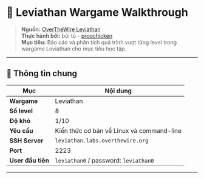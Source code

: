# 🐉 Leviathan Wargame Walkthrough

> **Nguồn:** [OverTheWire Leviathan](https://overthewire.org/wargames/leviathan/)  
> **Thực hành bởi:** bùi tú - [proochicken](https://github.com/proochicken)  
> **Mục tiêu:** Báo cáo và phân tích quá trình vượt từng level trong wargame Leviathan cho mục tiêu học tập.

---

## 📌 Thông tin chung

| Mục               | Nội dung                                              |
|------------------|-------------------------------------------------------|
| **Wargame**      | Leviathan                                             |
| **Số level**     | 8                                                     |
| **Độ khó**       | 1/10                                                  |
| **Yêu cầu**      | Kiến thức cơ bản về Linux và command-line            |
| **SSH Server**   | `leviathan.labs.overthewire.org`                      |
| **Port**         | 2223                                                  |
| **User đầu tiên**| `leviathan0` / password: `leviathan0`                |

---

